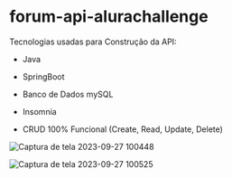# forum-api-alurachallenge

Tecnologias usadas para Construção da API:
- Java
- SpringBoot
- Banco de Dados mySQL
- Insomnia

- CRUD 100% Funcional (Create, Read, Update, Delete)

![Captura de tela 2023-09-27 100448](https://github.com/KaiqueSP96/forum-api-alurachallenge/assets/87024777/81500eee-34fd-4751-a0f7-a6c2b6763c42)

![Captura de tela 2023-09-27 100525](https://github.com/KaiqueSP96/forum-api-alurachallenge/assets/87024777/0a570d0c-8fe0-4db7-bb14-61d14bc4ac7e)

